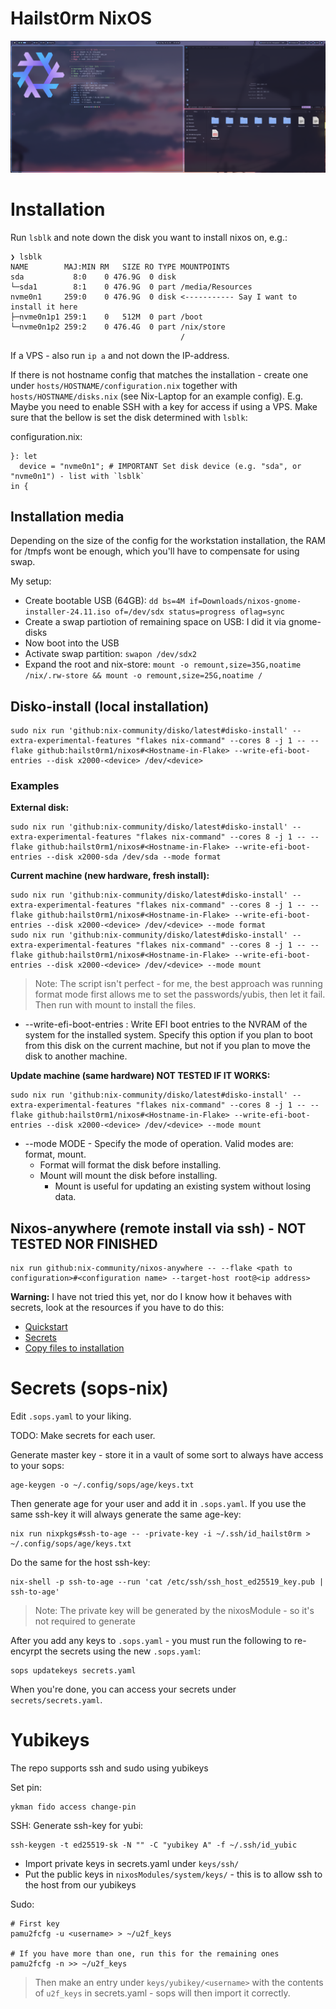 # Hailst0rm NixOS

![Desktop Preview](/assets/desktop.png)

# Installation

Run `lsblk` and note down the disk you want to install nixos on, e.g.:
```
❯ lsblk
NAME        MAJ:MIN RM   SIZE RO TYPE MOUNTPOINTS
sda           8:0    0 476.9G  0 disk
└─sda1        8:1    0 476.9G  0 part /media/Resources
nvme0n1     259:0    0 476.9G  0 disk <----------- Say I want to install it here
├─nvme0n1p1 259:1    0   512M  0 part /boot
└─nvme0n1p2 259:2    0 476.4G  0 part /nix/store
                                      /
```

If a VPS - also run `ip a` and not down the IP-address.

If there is not hostname config that matches the installation - create one under `hosts/HOSTNAME/configuration.nix` together with `hosts/HOSTNAME/disks.nix` (see Nix-Laptop for an example config). E.g. Maybe you need to enable SSH with a key for access if using a VPS. Make sure that the bellow is set the disk determined with `lsblk`:

configuration.nix:
```
}: let
  device = "nvme0n1"; # IMPORTANT Set disk device (e.g. "sda", or "nvme0n1") - list with `lsblk`
in {
```

## Installation media

Depending on the size of the config for the workstation installation, the RAM for /tmpfs wont be enough, which you'll have to compensate for using swap.

My setup:
- Create bootable USB (64GB): `dd bs=4M if=Downloads/nixos-gnome-installer-24.11.iso of=/dev/sdx status=progress oflag=sync`
- Create a swap partiotion of remaining space on USB: I did it via gnome-disks
- Now boot into the USB
- Activate swap partition: `swapon /dev/sdx2`
- Expand the root and nix-store: `mount -o remount,size=35G,noatime /nix/.rw-store && mount -o remount,size=25G,noatime /`

## Disko-install (local installation)

```shell
sudo nix run 'github:nix-community/disko/latest#disko-install' --extra-experimental-features "flakes nix-command" --cores 8 -j 1 -- --flake github:hailst0rm1/nixos#<Hostname-in-Flake> --write-efi-boot-entries --disk x2000-<device> /dev/<device>
```

### Examples

**External disk:**
```shell
sudo nix run 'github:nix-community/disko/latest#disko-install' --extra-experimental-features "flakes nix-command" --cores 8 -j 1 -- --flake github:hailst0rm1/nixos#<Hostname-in-Flake> --write-efi-boot-entries --disk x2000-sda /dev/sda --mode format
```

**Current machine (new hardware, fresh install):**
```shell
sudo nix run 'github:nix-community/disko/latest#disko-install' --extra-experimental-features "flakes nix-command" --cores 8 -j 1 -- --flake github:hailst0rm1/nixos#<Hostname-in-Flake> --write-efi-boot-entries --disk x2000-<device> /dev/<device> --mode format
sudo nix run 'github:nix-community/disko/latest#disko-install' --extra-experimental-features "flakes nix-command" --cores 8 -j 1 -- --flake github:hailst0rm1/nixos#<Hostname-in-Flake> --write-efi-boot-entries --disk x2000-<device> /dev/<device> --mode mount
```
> Note: The script isn't perfect - for me, the best approach was running format mode first allows me to set the passwords/yubis, then let it fail. Then run with mount to install the files.

- --write-efi-boot-entries : Write EFI boot entries to the NVRAM of the system for the installed system. Specify this option if you plan to boot from this disk on the current machine, but not if you plan to move the disk to another machine.

**Update machine (same hardware) NOT TESTED IF IT WORKS:**

```shell
sudo nix run 'github:nix-community/disko/latest#disko-install' --extra-experimental-features "flakes nix-command" --cores 8 -j 1 -- --flake github:hailst0rm1/nixos#<Hostname-in-Flake> --write-efi-boot-entries --disk x2000-<device> /dev/<device> --mode mount
```
- --mode MODE - Specify the mode of operation. Valid modes are: format, mount.
  - Format will format the disk before installing.
  - Mount will mount the disk before installing.
    - Mount is useful for updating an existing system without losing data.

## Nixos-anywhere (remote install via ssh) - NOT TESTED NOR FINISHED

```
nix run github:nix-community/nixos-anywhere -- --flake <path to configuration>#<configuration name> --target-host root@<ip address>
```
**Warning:** I have not tried this yet, nor do I know how it behaves with secrets, look at the resources if you have to do this:
- [Quickstart](https://github.com/nix-community/nixos-anywhere/blob/main/docs/quickstart.md)
- [Secrets](https://github.com/nix-community/nixos-anywhere/blob/main/docs/howtos/secrets.md)
- [Copy files to installation](https://github.com/nix-community/nixos-anywhere/blob/main/docs/howtos/extra-files.md)


# Secrets (sops-nix)

Edit `.sops.yaml` to your liking.

TODO: Make secrets for each user.

Generate master key - store it in a vault of some sort to always have access to your sops:
```shell
age-keygen -o ~/.config/sops/age/keys.txt
```

Then generate age for your user and add it in `.sops.yaml`. If you use the same ssh-key it will always generate the same age-key:
```shell
nix run nixpkgs#ssh-to-age -- -private-key -i ~/.ssh/id_hailst0rm > ~/.config/sops/age/keys.txt
```

Do the same for the host ssh-key:
```shell
nix-shell -p ssh-to-age --run 'cat /etc/ssh/ssh_host_ed25519_key.pub | ssh-to-age'
```
> Note: The private key will be generated by the nixosModule - so it's not required to generate

After you add any keys to `.sops.yaml` - you must run the following to re-encyrpt the secrets using the new `.sops.yaml`:
```shell
sops updatekeys secrets.yaml
```

When you're done, you can access your secrets under `secrets/secrets.yaml`.

# Yubikeys

The repo supports ssh and sudo using yubikeys

Set pin:
```shell
ykman fido access change-pin
```

SSH: Generate ssh-key for yubi:
```
ssh-keygen -t ed25519-sk -N "" -C "yubikey A" -f ~/.ssh/id_yubic
```
- Import private keys in secrets.yaml under `keys/ssh/`
- Put the public keys in `nixosModules/system/keys/` - this is to allow ssh to the host from our yubikeys

Sudo:
```
# First key
pamu2fcfg -u <username> > ~/u2f_keys

# If you have more than one, run this for the remaining ones
pamu2fcfg -n >> ~/u2f_keys
```
> Then make an entry under `keys/yubikey/<username>` with the contents of `u2f_keys` in secrets.yaml - sops will then import it correctly.
